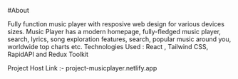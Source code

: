 #About

Fully function music player with resposive web design for various devices sizes.
Music Player has a modern homepage, fully-fledged music player, search, lyrics, song exploration features, search, popular music around you, worldwide top charts etc.
Technologies Used : React , Tailwind CSS, RapidAPI and Redux Toolkit

Project Host Link :- project-musicplayer.netlify.app
